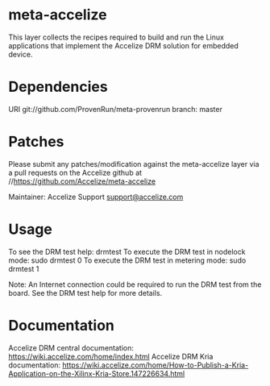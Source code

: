 # meta-accelize

This layer collects the recipes required to build and run the Linux 
applications that implement the Accelize DRM solution for embedded device.


Dependencies
============

URI	git://github.com/ProvenRun/meta-provenrun
branch: master


Patches
=======

Please submit any patches/modification against the meta-accelize layer 
via a pull requests on the Accelize github at //https://github.com/Accelize/meta-accelize

Maintainer: Accelize Support <support@accelize.com>


Usage
=====

To see the DRM test help: drmtest
To execute the DRM test in nodelock mode: sudo drmtest 0
To execute the DRM test in metering mode: sudo drmtest 1

Note: An Internet connection could be required to run the DRM test from the board. 
      See the DRM test help for more details.


Documentation
=============

Accelize DRM central documentation: https://wiki.accelize.com/home/index.html
Accelize DRM Kria documentation: https://wiki.accelize.com/home/How-to-Publish-a-Kria-Application-on-the-Xilinx-Kria-Store.147226634.html
